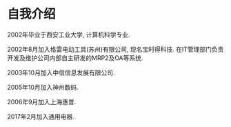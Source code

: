 # 自我介绍

2002年毕业于西安工业大学, 计算机科学专业. 

2002年8月加入格雷电动工具(苏州)有限公司, 现名宝时得科技. 在IT管理部门负责开发及维护公司内部自主研发的MRP2及OA等系统.

2003年10月加入中信信息发展有限公司.

2005年10月加入神州数码.

2006年9月加入上海惠普.

2017年2月加入通用电器.
